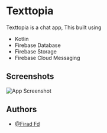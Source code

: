 
# Texttopia

Texttopia is a  chat app, This built using 
- Kotlin
- Firebase Database 
- Firebase Storage
- Firebase Cloud Messaging  
## Screenshots

![App Screenshot](https://firebasestorage.googleapis.com/v0/b/app-screenshot-352c0.appspot.com/o/chatApp.jpg?alt=media&token=20aca7da-5cd3-4840-8d05-e1dcb20b9355)

## Authors
- [@Firad Fd](https://www.github.com/firadfd)